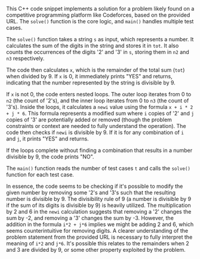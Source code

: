 This C++ code snippet implements a solution for a problem likely found on a competitive programming platform like Codeforces, based on the provided URL. The `solve()` function is the core logic, and `main()` handles multiple test cases.

The `solve()` function takes a string `s` as input, which represents a number. It calculates the sum of the digits in the string and stores it in `tot`. It also counts the occurrences of the digits '2' and '3' in `s`, storing them in `n2` and `n3` respectively.

The code then calculates `x`, which is the remainder of the total sum (`tot`) when divided by 9. If `x` is 0, it immediately prints "YES" and returns, indicating that the number represented by the string is divisible by 9.

If `x` is not 0, the code enters nested loops. The outer loop iterates from 0 to `n2` (the count of '2's), and the inner loop iterates from 0 to `n3` (the count of '3's). Inside the loops, it calculates a `newi` value using the formula `x + i * 2 + j * 6`. This formula represents a modified sum where `i` copies of '2' and `j` copies of '3' are potentially added or removed (though the problem constraints or context are needed to fully understand the operation). The code then checks if `newi` is divisible by 9. If it is for any combination of `i` and `j`, it prints "YES" and returns.

If the loops complete without finding a combination that results in a number divisible by 9, the code prints "NO".

The `main()` function reads the number of test cases `t` and calls the `solve()` function for each test case.

In essence, the code seems to be checking if it's possible to modify the given number by removing some '2's and '3's such that the resulting number is divisible by 9. The divisibility rule of 9 (a number is divisible by 9 if the sum of its digits is divisible by 9) is heavily utilized. The multiplication by 2 and 6 in the `newi` calculation suggests that removing a '2' changes the sum by -2, and removing a '3' changes the sum by -3. However, the addition in the formula `i*2 + j*6` implies we might be adding 2 and 6, which seems counterintuitive for removing digits. A clearer understanding of the problem statement from the provided URL is necessary to fully interpret the meaning of `i*2` and `j*6`. It's possible this relates to the remainders when 2 and 3 are divided by 9, or some other property exploited by the problem.